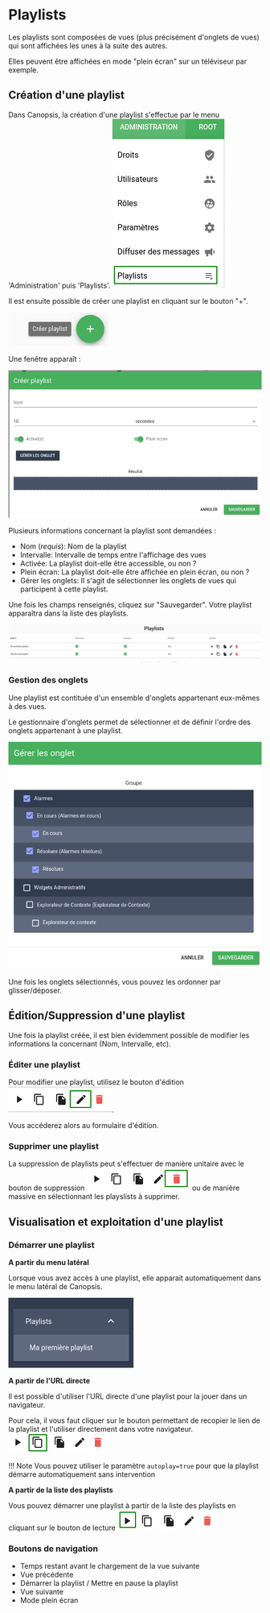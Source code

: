 # Playlists

Les playlists sont composées de vues (plus précisément d'onglets de vues) qui sont affichées les unes à la suite des autres.

Elles peuvent être affichées en mode "plein écran" sur un téléviseur par exemple.

## Création d'une playlist

Dans Canopsis, la création d'une playlist s'effectue par le menu 'Administration' puis 'Playlists'.
![Menu playlists](./img/menu_playlists.png)

Il est ensuite possible de créer une playlist en cliquant sur le bouton "+".

![Bouton création playlist](./img/bouton_creation_playlist.png  "Bouton création playlist")

Une fenêtre apparaît :

![Modale création de playlist](./img/modal_creation_playlist.png  "Modale création de playlist")

Plusieurs informations concernant la playlist sont demandées :

* Nom (*requis*): Nom de la playlist
* Intervalle: Intervalle de temps entre l'affichage des vues
* Activée: La playlist doit-elle être accessible, ou non ?
* Plein écran: La playlist doit-elle être affichée en plein écran, ou non ?
* Gérer les onglets: Il s'agit de sélectionner les onglets de vues qui participent à cette playlist.

Une fois les champs renseignés, cliquez sur "Sauvegarder". Votre playlist apparaîtra dans la liste des playlists.

![Liste des playlists](./img/liste_playlists.png  "Liste des playlists")

### Gestion des onglets

Une playlist est contituée d'un ensemble d'onglets appartenant eux-mêmes à des vues.

Le gestionnaire d'onglets permet de sélectionner et de définir l'ordre des onglets appartenant à une playlist.

![Gestionnaire d'onglets](./img/onglets_playlists.png  "Gestionnaire d'onglets")

Une fois les onglets sélectionnés, vous pouvez les ordonner par glisser/déposer.


## Édition/Suppression d'une playlist

Une fois la playlist créée, il est bien évidemment possible de modifier les informations la concernant (Nom, Intervalle, etc).

### Éditer une playlist

Pour modifier une playlist, utilisez le bouton d'édition ![Edition playlist](./img/edition_playlists.png  "Edition de playlists").

Vous accéderez alors au formulaire d'édition.

### Supprimer une playlist

La suppression de playlists peut s'effectuer de manière unitaire avec le bouton de suppression ![Suppression playlist](./img/suppression_playlists.png  "Suppression de playlists") 
ou de manière massive en sélectionnant les playslists à supprimer.


## Visualisation et exploitation d'une playlist

### Démarrer une playlist

**A partir du menu latéral**

Lorsque vous avez accès à une playlist, elle apparait automatiquement dans le menu latéral de Canopsis.

![Menu latéral playlist](./img/menu_lateral_playlists.png  "Menu latéral playlists") 

**A partir de l'URL directe**

Il est possible d'utiliser l'URL directe d'une playlist pour la jouer dans un navigateur.

Pour cela, il vous faut cliquer sur le bouton permettant de recopier le lien de la playlist et l'utiliser directement dans votre navigateur.
![Copie lien  playlist](./img/copie_lien_playlists.png  "Copie lien playlists") 

!!! Note
    Vous pouvez utiliser le paramètre `autoplay=true` pour que la playlist démarre automatiquement sans intervention

**A partir de la liste des playlists**

Vous pouvez démarrer une playlist à partir de la liste des playlists en cliquant sur le bouton de lecture ![Lecture playlist](./img/lecture_playlists.png  "Lecture de playlists") 

### Boutons de navigation
* Temps restant avant le chargement de la vue suivante
* Vue précédente
* Démarrer la playlist / Mettre en pause la playlist
* Vue suivante
* Mode plein écran
